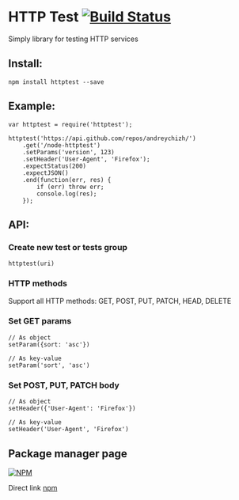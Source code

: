 HTTP Test [![Build Status](https://travis-ci.org/andreychizh/node-httptest.png?branch=master)](https://travis-ci.org/andreychizh/node-httptest)
=============
Simply library for testing HTTP services

## Install:

    npm install httptest --save

## Example:

    var httptest = require('httptest');

    httptest('https://api.github.com/repos/andreychizh/')
        .get('/node-httptest')
        .setParams('version', 123)
        .setHeader('User-Agent', 'Firefox');
        .expectStatus(200)
        .expectJSON()
        .end(function(err, res) {
            if (err) throw err;
            console.log(res);
        });

## API:

### Create new test or tests group

    httptest(uri)

### HTTP methods

Support all HTTP methods: GET, POST, PUT, PATCH, HEAD, DELETE

### Set GET params

    // As object
    setParam({sort: 'asc'})

    // As key-value
    setParam('sort', 'asc')


### Set POST, PUT, PATCH body

    // As object
    setHeader({'User-Agent': 'Firefox'})

    // As key-value
    setHeader('User-Agent', 'Firefox')


## Package manager page

[![NPM](https://nodei.co/npm/httptest.png?downloads=true)](https://nodei.co/npm/httptest/)

Direct link [npm]

[npm]: https://npmjs.org/package/httptest
